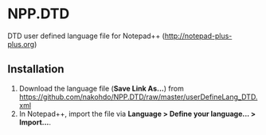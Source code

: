 # NPP.DTD

DTD user defined language file for Notepad++ (http://notepad-plus-plus.org) 

## Installation
1. Download the language file (__Save Link As...__) from https://github.com/nakohdo/NPP.DTD/raw/master/userDefineLang_DTD.xml 
2. In Notepad++, import the file via __Language > Define your language... > Import...__.
